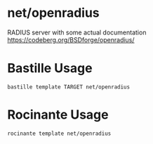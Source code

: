 # net/openradius
RADIUS server with some actual documentation
https://codeberg.org/BSDforge/openradius/

# Bastille Usage
```shell
bastille template TARGET net/openradius
```

# Rocinante Usage
```shell
rocinante template net/openradius
```
